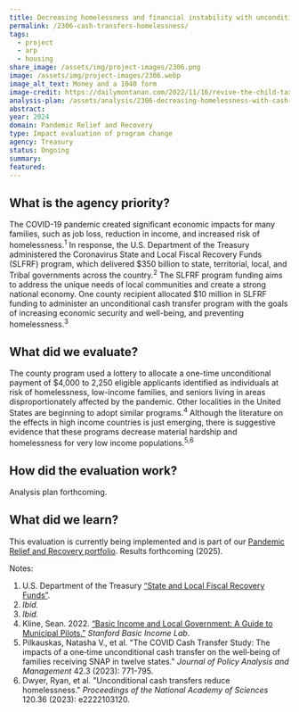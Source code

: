 ```yaml
---
title: Decreasing homelessness and financial instability with unconditional cash transfers
permalink: /2306-cash-transfers-homelessness/
tags: 
  - project
  - arp
  - housing
share_image: /assets/img/project-images/2306.png
image: /assets/img/project-images/2306.webp
image_alt_text: Money and a 1040 form
image-credit: https://dailymontanan.com/2022/11/16/revive-the-child-tax-credit-our-children-deserve-nothing-less/
analysis-plan: /assets/analysis/2306-decreasing-homelessness-with-cash-transfers-analysis-plan.pdf
abstract: 
year: 2024  
domain: Pandemic Relief and Recovery
type: Impact evaluation of program change
agency: Treasury
status: Ongoing
summary: 
featured: 
---
```

## What is the agency priority?
The COVID-19 pandemic created significant economic impacts for many families, such as job loss, reduction in income, and increased risk of homelessness.<sup>1</sup> In response, the U.S. Department of the Treasury administered the Coronavirus State and Local Fiscal Recovery Funds (SLFRF) program, which delivered $350 billion to state, territorial, local, and Tribal governments across the country.<sup>2</sup> The SLFRF program funding aims to address the unique needs of local communities and create a strong national economy. One county recipient allocated $10 million in SLFRF funding to administer an unconditional cash transfer program with the goals of increasing economic security and well-being, and preventing homelessness.<sup>3</sup>

## What did we evaluate?
The county program used a lottery to allocate a one-time unconditional payment of $4,000 to 2,250 eligible applicants identified as individuals at risk of homelessness, low-income families, and seniors living in areas disproportionately affected by the pandemic. Other localities in the United States are beginning to adopt similar programs.<sup>4</sup> Although the literature on the effects in high income countries is just emerging, there is suggestive evidence that these programs decrease material hardship and homelessness for very low income populations.<sup>5,6</sup>

## How did the evaluation work?
Analysis plan forthcoming.

## What did we learn?
This evaluation is currently being implemented and is part of our <a href="https://oes.gsa.gov/pandemic-relief-economic-recovery/">Pandemic Relief and Recovery portfolio</a>. 
Results forthcoming (2025).

Notes:
1. U.S. Department of the Treasury <a class="usa-link usa-link--external" href="https://home.treasury.gov/policy-issues/coronavirus/assistance-for-state-local-and-tribal-governments/state-and-local-fiscal-recovery-funds">“State and Local Fiscal Recovery Funds”</a>.
2. <i>Ibid.</i>
3. <i>Ibid.</i>
4. Kline, Sean. 2022. <a class="usa-link usa-link--external" href="https://basicincome.stanford.edu/uploads/basic-income-and-cities-toolkit_digital.pdf">“Basic Income and Local Government: A Guide to Municipal Pilots.”</a> <i>Stanford Basic Income Lab</i>.
5. Pilkauskas, Natasha V., et al. "The COVID Cash Transfer Study: The impacts of a one‐time unconditional cash transfer on the well‐being of families receiving SNAP in twelve states." <i>Journal of Policy Analysis and Management</i> 42.3 (2023): 771-795.
6. Dwyer, Ryan, et al. "Unconditional cash transfers reduce homelessness." <i>Proceedings of the National Academy of Sciences</i> 120.36 (2023): e2222103120.

